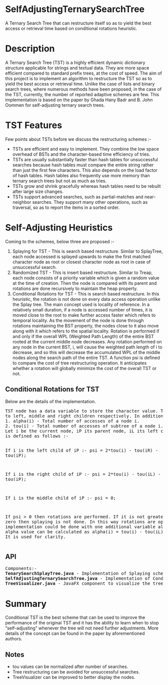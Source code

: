# SelfAdjustingTernarySearchTree
A Ternary Search Tree that can restructure itself so as to yield the best access or retrieval time based on conditional rotations heuristic.

# Description
A Ternary Search Tree (TST) is a highly efficient dynamic dictionary structure applicable for strings and textual
data. They are more space efficient compared to standard prefix trees, at the cost of speed. The aim of this project is to implement
an algorithm to restructure the TST so as to yield the best access or retrieval time. Unlike the case of lists and binary search trees,
where numerous methods have been proposed, in the case of the TST, currently, the number of reported adaptive
schemes are few. This implementation is based on the paper by Ghada Hany Badr and B. John Oommen for self-adjusting ternary search trees.

# TST Features
Few points about TSTs before we discuss the restructuring schemes :-
<ul>
<li>TSTs are efficient and easy to implement. They combine the low space overhead of BSTs and the character-based time efficiency of tries.</li>
<li>TSTs are usually substantially faster than hash tables for unsuccessful searches because hash tables must compare the entire string rather than just the first few characters. This also depends on the load factor of hash tables. Hash tables also frequently use more memory than ternary search trees but not as much as tries.</li>
<li>TSTs grow and shrink gracefully whereas hash tables need to be rebuilt after large size changes.</li>
<li>TSTs support advanced searches, such as partial-matches and near-neighbor searches. They support many other operations, such as traversal, so as to report the items in a sorted order.</li>
</ul>

# Self-Adjusting Heuristics
Coming to the schemes, below three are proposed :-
1. Splaying for TST - This is search based restructure. Similar to SplayTree, each node accessed is splayed upwards to make the first matched character node as root or closest character node as root in case of unsuccessful search.
2. Randomized TST - This is insert based restructure. Similar to Treap, each node consists of a priority variable which is given a random value at the time of creation. Then the node is compared with
its parent and rotations are done recursively to maintain the heap property.
3. Conditional Rotations for TST - This is search based restructure. In this heuristic, the rotation is not done on every data access operation unlike the Splay tree.
The main concept used is locality of reference. In a relatively small duration, if a node is accessed number of times, it is moved close to the root to make further access faster which refers to temporal locality.
As the movement of the node is done through rotations maintaining the BST property, the nodes close to it also move along with it which refers to the spatial locality.
Rotation is performed if and only if the overall WPL (Weighted Path Length) of the entire BST rooted at the current middle node decreases.
Any rotation performed on any node in the current BST, i, will cause the weighted path length of i to decrease, and so this will decrease the accumulated WPL of the middle nodes along the search path of the entire TST.
A function psi is defined to compare the cost of tree restructuring operation. It anticipates whether a rotation will globally minimize the cost of the overall TST or not.

<h2>Conditional Rotations for TST</h2>
Below are the details of the implementation.<pre>
TST node has a data variable to store the character value. Three variables, left, middle and right to point
to left, middle and right children respectively. In addition, two variables are added to each node :-
1. alpha(i) - Total number of accesses of a node i.
2. tou(i) - Total number of accesses of subtree of a node i.  
Let i be the current node, iP its parent node, iL its left child node and iR, the right child node then psi
is defined as follows :-

If i is the left child of iP :-
psi = 2*tou(i) - tou(iR) - tou(iP);

If i is the right child of iP :-
psi = 2*tou(i) - tou(iL) - tou(iP);

If i is the middle child of iP :-
psi = 0;

If psi > 0 then rotations are performed. If it is not greater than zero then splaying is not done. In this
way rotations are optimized. The implementation could be done with one additional variable alone, tou.
alpha value can be calculated as alpha(i) = tou(i) - tou(iL) - tou(iR). It is used for clarity.
</pre>

<h2>API</h2><pre>
Components:-
<b>TenarySearchSplayTree.java</b> - Implementation of Splaying scheme.
<b>SelfAdjustingTernarySearchTree.java</b> - Implementation of Conditional Rotations based Splaying scheme.
<b>TreeVisualizer.java</b> - JavaFX component to visualize the tree.
</pre>

# Summary
Conditional TST is the best scheme that can be used to improve the performance of the original TST and it has the ability to learn when to stop “self-adjusting” whenever the tree will not need further adjustments.
More details of the concept can be found in the paper by aforementioned authors.

<h2>Notes</h2>
<ul>
<li>tou values can be normalized after number of searches.</li>
<li>Tree restructuring can be avoided for unsuccessful searches.</li>
<li>TreeVisualizer can be improved to better display the nodes.</li>
</ul>
